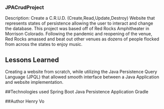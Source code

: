 ### JPACrudProject
Description: Create a C.R.U.D. (Create,Read,Update,Destroy) Website that represents states of persistence allowing the user to interact and change the database. This project was based off of Red Rocks Amphitheater in Morrison Colorado. Following the pandemic and reopening of the venue, Red Rocks amassed and beat out other venues as dozens of people flocked from across the states to enjoy music.
## Lessons Learned
Creating a website from scratch, while utilizing the Java Persistence Query Language (JPQL) that allowed smooth interface between a Java Application and website implementation.

##Technologies used
Spring Boot
Java Persistence Application
Gradle

##Author
Henry Vo
